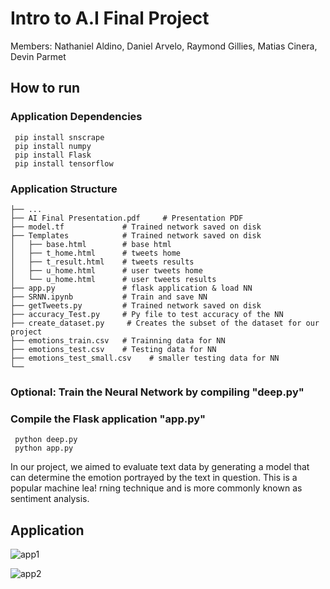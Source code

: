 # Intro to A.I Final Project
Members: Nathaniel Aldino, Daniel Arvelo, Raymond Gillies, Matias Cinera, Devin Parmet

## How to run
### Application Dependencies
     pip install snscrape
     pip install numpy
     pip install Flask
     pip install tensorflow

### Application Structure
```
├── ...
├── AI Final Presentation.pdf     # Presentation PDF
├── model.tf             # Trained network saved on disk
├── Templates            # Trained network saved on disk
│   ├── base.html        # base html          
│   ├── t_home.html      # tweets home 
│   ├── t_result.html    # tweets results  
│   ├── u_home.html      # user tweets home  
│   └── u_home.html      # user tweets results 
├── app.py               # flask application & load NN
├── SRNN.ipynb           # Train and save NN
├── getTweets.py         # Trained network saved on disk
├── accuracy_Test.py     # Py file to test accuracy of the NN
├── create_dataset.py     # Creates the subset of the dataset for our project
├── emotions_train.csv   # Trainning data for NN
├── emotions_test.csv    # Testing data for NN
├── emotions_test_small.csv    # smaller testing data for NN
└── 
```

### Optional: Train the Neural Network by compiling "deep.py"
### Compile the Flask application "app.py"
     python deep.py
     python app.py

In our project, we aimed to evaluate text data by generating a model that can determine the emotion portrayed by the text in question. This is a popular machine lea!
rning technique and is more commonly known as sentiment analysis.  

## Application 
![app1](https://user-images.githubusercontent.com/64340009/163760780-a7a8f068-3111-4ea2-8950-c55324c82dfb.png)  



![app2](https://user-images.githubusercontent.com/64340009/163760746-b7bbab87-ca08-44ce-94d2-b4640a0901b8.png)  


